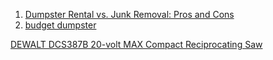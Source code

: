 
1. [Dumpster Rental vs. Junk Removal: Pros and Cons](https://www.angieslist.com/articles/dumpster-rental-vs-junk-removal-pros-and-cons.htm)
2. [budget dumpster](http://www.BudgetDumpster.com)

[DEWALT DCS387B 20-volt MAX Compact Reciprocating Saw](https://www.amazon.com/DEWALT-DCS387B-20-volt-Compact-Reciprocating/dp/B00ODN0S70/ref=pd_bxgy_469_img_2?_encoding=UTF8&pd_rd_i=B00ODN0S70&pd_rd_r=HKEEMM5WHAW8ZR2AQBYG&pd_rd_w=k14PW&pd_rd_wg=qexlN&psc=1&refRID=HKEEMM5WHAW8ZR2AQBYG)
